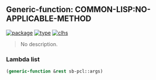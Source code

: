 ## Generic-function: COMMON-LISP:NO-APPLICABLE-METHOD
[![package](https://img.shields.io/badge/Package-COMMON--LISP-5f9ea0.svg?style=social&colorA=999999)](../) [![type](https://img.shields.io/badge/Type-Generic--Function-5f9ea0.svg?style=social&colorA=999999)](../#generic-function) [![clhs](https://img.shields.io/badge/CLHS-NO--APPLICABLE--METHOD-5f9ea0.svg?style=social&colorA=999999)](http://www.lispworks.com/documentation/HyperSpec/Body/f_no_app.htm) 

> No description.

### Lambda list
```cl
(generic-function &rest sb-pcl::args)
```
